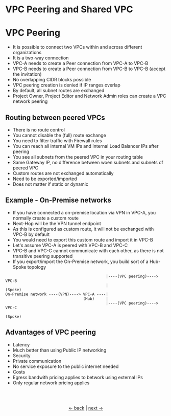 # VPC Peering and Shared VPC

# VPC Peering

* It is possible to connect two VPCs within and across different organizations
* It is a two-way connection
 * VPC-A needs to create a Peer connection from VPC-A to VPC-B
 * VPC-B needs to create a Peer connection from VPC-B to VPC-B (accept the invitation)
* No overlapping CIDR blocks possible
 * VPC peering creation is denied if IP ranges overlap
* By default, all subnet routes are exchanged
* Project Owner, Project Editor and Network Admin roles can create a VPC network peering

## Routing between peered VPCs

* There is no route control
 * You cannot disable the (full) route exchange
 * You need to filter traffic with Firewall rules
* You can reach all internal VM IPs and Internal Load Balancer IPs after peering
* You see all subnets from the peered VPC in your routing table
 * Same Gateway IP, no difference between woen subnets and subnets of peered VPC
* Custom routes are not exchanged automatically
 * Need to be exported/imported
 * Does not matter if static or dynamic

## Example - On-Premise networks

* If you have connected a on-premise location via VPN in VPC-A, you normally create a custom route
 * Next-Hop will be the VPN tunnel endpoint
* As this is configured as custom route, it will not be exchanged with VPC-B by default
* You would need to export this custom route and import it in VPC-B
* Let's assume VPC-A is peered with VPC-B and VPC-C
 * VPC-B and VPC-C cannot communicate with each other, as there is not transitive peering supported
* If you export/import the On-Premise network, you build sort of a Hub-Spoke topology


```
                                            |----(VPC peering)----> VPC-B
                                            |                       (Spoke)
On-Premise network ----(VPN)----> VPC-A ----|
                                  (Hub)     |
                                            |----(VPC peering)----> VPC-C
                                                                    (Spoke)
```

## Advantages of VPC peering

* Latency
 * Much better than using Public IP networking
* Security
 * Private communication
 * No service exposure to the public internet needed
* Costs
 * Egress bandwith pricing applies to betwork using external IPs
 * Only regular network pricing applies

<br/>
<br/>
<p style="text-align: center;">
<a href="./vpc-peering-sharing.md"><- back</a> | <a href="./README.md">next -></a>
</p>